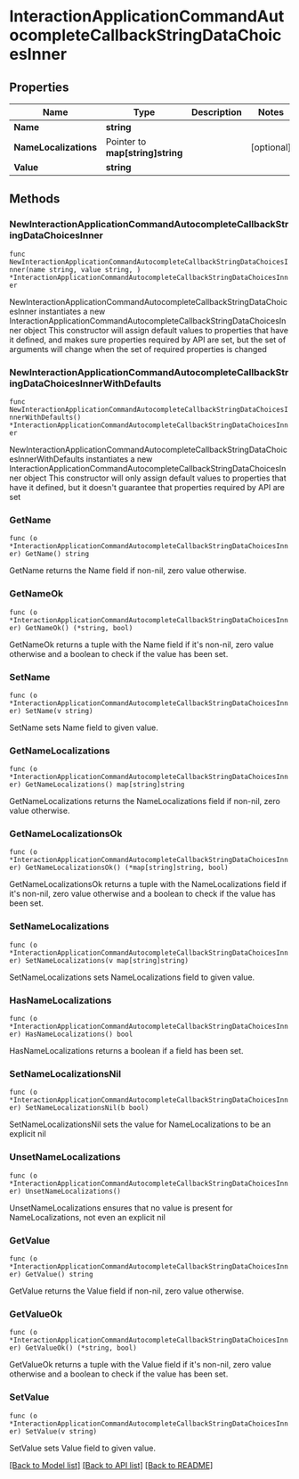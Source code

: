 # InteractionApplicationCommandAutocompleteCallbackStringDataChoicesInner

## Properties

Name | Type | Description | Notes
------------ | ------------- | ------------- | -------------
**Name** | **string** |  | 
**NameLocalizations** | Pointer to **map[string]string** |  | [optional] 
**Value** | **string** |  | 

## Methods

### NewInteractionApplicationCommandAutocompleteCallbackStringDataChoicesInner

`func NewInteractionApplicationCommandAutocompleteCallbackStringDataChoicesInner(name string, value string, ) *InteractionApplicationCommandAutocompleteCallbackStringDataChoicesInner`

NewInteractionApplicationCommandAutocompleteCallbackStringDataChoicesInner instantiates a new InteractionApplicationCommandAutocompleteCallbackStringDataChoicesInner object
This constructor will assign default values to properties that have it defined,
and makes sure properties required by API are set, but the set of arguments
will change when the set of required properties is changed

### NewInteractionApplicationCommandAutocompleteCallbackStringDataChoicesInnerWithDefaults

`func NewInteractionApplicationCommandAutocompleteCallbackStringDataChoicesInnerWithDefaults() *InteractionApplicationCommandAutocompleteCallbackStringDataChoicesInner`

NewInteractionApplicationCommandAutocompleteCallbackStringDataChoicesInnerWithDefaults instantiates a new InteractionApplicationCommandAutocompleteCallbackStringDataChoicesInner object
This constructor will only assign default values to properties that have it defined,
but it doesn't guarantee that properties required by API are set

### GetName

`func (o *InteractionApplicationCommandAutocompleteCallbackStringDataChoicesInner) GetName() string`

GetName returns the Name field if non-nil, zero value otherwise.

### GetNameOk

`func (o *InteractionApplicationCommandAutocompleteCallbackStringDataChoicesInner) GetNameOk() (*string, bool)`

GetNameOk returns a tuple with the Name field if it's non-nil, zero value otherwise
and a boolean to check if the value has been set.

### SetName

`func (o *InteractionApplicationCommandAutocompleteCallbackStringDataChoicesInner) SetName(v string)`

SetName sets Name field to given value.


### GetNameLocalizations

`func (o *InteractionApplicationCommandAutocompleteCallbackStringDataChoicesInner) GetNameLocalizations() map[string]string`

GetNameLocalizations returns the NameLocalizations field if non-nil, zero value otherwise.

### GetNameLocalizationsOk

`func (o *InteractionApplicationCommandAutocompleteCallbackStringDataChoicesInner) GetNameLocalizationsOk() (*map[string]string, bool)`

GetNameLocalizationsOk returns a tuple with the NameLocalizations field if it's non-nil, zero value otherwise
and a boolean to check if the value has been set.

### SetNameLocalizations

`func (o *InteractionApplicationCommandAutocompleteCallbackStringDataChoicesInner) SetNameLocalizations(v map[string]string)`

SetNameLocalizations sets NameLocalizations field to given value.

### HasNameLocalizations

`func (o *InteractionApplicationCommandAutocompleteCallbackStringDataChoicesInner) HasNameLocalizations() bool`

HasNameLocalizations returns a boolean if a field has been set.

### SetNameLocalizationsNil

`func (o *InteractionApplicationCommandAutocompleteCallbackStringDataChoicesInner) SetNameLocalizationsNil(b bool)`

 SetNameLocalizationsNil sets the value for NameLocalizations to be an explicit nil

### UnsetNameLocalizations
`func (o *InteractionApplicationCommandAutocompleteCallbackStringDataChoicesInner) UnsetNameLocalizations()`

UnsetNameLocalizations ensures that no value is present for NameLocalizations, not even an explicit nil
### GetValue

`func (o *InteractionApplicationCommandAutocompleteCallbackStringDataChoicesInner) GetValue() string`

GetValue returns the Value field if non-nil, zero value otherwise.

### GetValueOk

`func (o *InteractionApplicationCommandAutocompleteCallbackStringDataChoicesInner) GetValueOk() (*string, bool)`

GetValueOk returns a tuple with the Value field if it's non-nil, zero value otherwise
and a boolean to check if the value has been set.

### SetValue

`func (o *InteractionApplicationCommandAutocompleteCallbackStringDataChoicesInner) SetValue(v string)`

SetValue sets Value field to given value.



[[Back to Model list]](../README.md#documentation-for-models) [[Back to API list]](../README.md#documentation-for-api-endpoints) [[Back to README]](../README.md)


